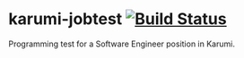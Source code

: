 # karumi-jobtest [![Build Status](https://travis-ci.com/Firenz/karumi-jobtest.svg?branch=master)](https://travis-ci.com/Firenz/karumi-jobtest)

Programming test for a Software Engineer position in Karumi.
